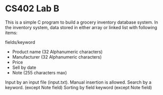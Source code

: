 # CS402 Lab B

This is a simple C program to build a grocery inventory database system.
In the inventory system, data stored in either array or linked list with 
following items:

fields/keyword

- Product name  (32 Alphanumeric characters)
- Manufacturer  (32 Alphanumeric characters)
- Price          
- Sell by date  
- Note          (255 characters max)

Input by an input file (input.txt).
Manual insertion is allowed.
Search by a keyword.     (except Note field)
Sorting by field keyword (except Note field)

